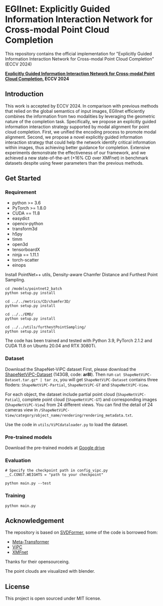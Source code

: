 # EGIInet: Explicitly Guided Information Interaction Network for Cross-modal Point Cloud Completion

This repository contains the official implementation for "Explicitly Guided Information Interaction Network for Cross-modal Point Cloud Completion" (ECCV 2024) 

**[Explicitly Guided Information Interaction Network for Cross-modal Point Cloud Completion](), ECCV 2024**

## Introduction

This work is accepted by ECCV 2024. In comparison with previous methods that relied on the global semantics of input images, EGIInet efficiently combines the information from two modalities by leveraging the geometric nature of the completion task. Specifically, we propose an explicitly guided information interaction strategy supported by modal alignment for point cloud completion. First, we unified the encoding process to promote modal alignment. Second, we propose a novel explicitly guided information interaction strategy that could help the network identify critical information within images, thus achieving better guidance for completion. Extensive experiments demonstrate the effectiveness of our framework, and we achieved a new state-of-the-art (+16% CD over XMFnet) in benchmark datasets despite using fewer parameters than the previous methods.

## Get Started

### Requirement
- python >= 3.6
- PyTorch >= 1.8.0
- CUDA == 11.8
- easydict
- opencv-python
- transform3d
- h5py
- timm
- open3d
- tensorboardX
- ninja == 1.11.1
- torch-scatter
- einops

Install PointNet++ utils, Density-aware Chamfer Distance and Furthest Point Sampling.
```
cd /models/pointnet2_batch
python setup.py install

cd ../../metrics/CD/chamfer3D/
python setup.py install

cd ../../EMD/
python setup.py install

cd ../../utils/furthestPointSampling/
python setup.py install
```

The code has been trained and tested with Python 3.9, PyTorch 2.1.2 and CUDA 11.8 on Ubuntu 20.04 and RTX 3080Ti.

### Dataset
Download the ShapeNet-ViPC dataset
First, please download the [ShapeNetViPC-Dataset](https://pan.baidu.com/s/1NJKPiOsfRsDfYDU_5MH28A) (143GB, code: **ar8l**). Then run ``cat ShapeNetViPC-Dataset.tar.gz* | tar zx``, you will get ``ShapeNetViPC-Dataset`` contains three floders: ``ShapeNetViPC-Partial``, ``ShapeNetViPC-GT`` and ``ShapeNetViPC-View``. 

For each object, the dataset include partial point cloud (``ShapeNetViPC-Patial``), complete point cloud (``ShapeNetViPC-GT``) and corresponding images (``ShapeNetViPC-View``) from 24 different views. You can find the detail of 24 cameras view in ``/ShapeNetViPC-View/category/object_name/rendering/rendering_metadata.txt``.

Use the code in  ``utils/ViPCdataloader.py`` to load the dataset.

### Pre-trained models
Download the pre-trained models at [Google drive](https://drive.google.com/file/d/1AU2ddmVjbbdEWr5-3w2jqXt9d0nky8ts/view?usp=sharing)

### Evaluation
```
# Specify the checkpoint path in config_vipc.py
__C.CONST.WEIGHTS = "path to your checkpoint"

python main.py --test
```

### Training
```
python main.py
```

## Acknowledgement
The repository is based on [SVDFormer](https://github.com/czvvd/SVDFormer_PointSea), some of the code is borrowed from:
- [Meta-Transformer](https://github.com/invictus717/MetaTransformer)
- [ViPC](https://github.com/Hydrogenion/ViPC)
- [XMFnet](https://github.com/diegovalsesia/XMFnet)

Thanks for their opensourceing.

The point clouds are visualized with blender.

## License

This project is open sourced under MIT license.


